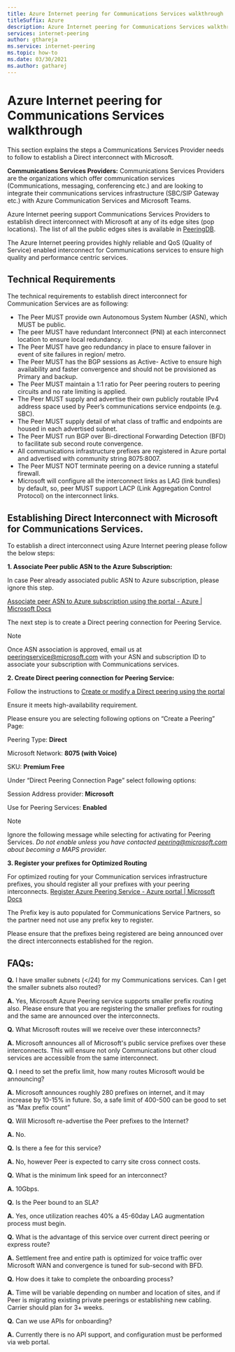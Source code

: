 ```yaml
---
title: Azure Internet peering for Communications Services walkthrough
titleSuffix: Azure
description: Azure Internet peering for Communications Services walkthrough
services: internet-peering
author: gthareja
ms.service: internet-peering
ms.topic: how-to
ms.date: 03/30/2021
ms.author: gatharej
---
```


# Azure Internet peering for Communications Services walkthrough

This section explains the steps a Communications Services Provider needs to follow to establish a Direct interconnect with Microsoft.

**Communications Services Providers:**  Communications Services Providers are the organizations which offer communication services (Communications, messaging, conferencing etc.) and are looking to integrate their communications services infrastructure (SBC/SIP Gateway etc.)  with Azure Communication Services and Microsoft Teams. 

Azure Internet peering support Communications Services Providers to establish direct interconnect with Microsoft at any of its edge sites (pop locations). The list of all the public edges sites is available in [PeeringDB](https://www.peeringdb.com/net/694).

The Azure Internet peering provides highly reliable and QoS (Quality of Service) enabled interconnect for Communications services to ensure high quality and performance centric services.

## Technical Requirements
The technical requirements to establish direct interconnect for  Communication Services are as following:
-	The Peer MUST provide own Autonomous System Number (ASN), which MUST be public.
-	The peer MUST have redundant Interconnect (PNI) at each interconnect location to ensure local redundancy.
-	The Peer MUST have geo redundancy in place to ensure failover in event of site failures in region/ metro.
-	The Peer MUST has the BGP sessions as Active- Active to ensure high availability and faster convergence and should not be provisioned as Primary and backup.
-	The Peer MUST maintain a 1:1 ratio for Peer peering routers to peering circuits and no rate limiting is applied.
-	The Peer MUST supply and advertise their own publicly routable IPv4 address space used by Peer’s communications service endpoints (e.g. SBC). 
-	The Peer MUST supply detail of what class of traffic and endpoints are housed in each advertised subnet. 
-	The Peer MUST run BGP over Bi-directional Forwarding Detection (BFD) to facilitate sub second route convergence.
-	All communications infrastructure prefixes are registered in Azure portal and advertised with community string 8075:8007.
-	The Peer MUST NOT terminate peering on a device running a stateful firewall. 
-	Microsoft will configure all the interconnect links as LAG (link bundles) by default, so, peer MUST support LACP (Link Aggregation Control Protocol) on the interconnect links.

## Establishing Direct Interconnect with Microsoft for Communications Services.

To establish a direct interconnect using Azure Internet peering please follow the below steps:

**1.	Associate Peer public ASN to the Azure Subscription:**

In case Peer already associated public ASN to Azure subscription, please ignore this step.

[Associate peer ASN to Azure subscription using the portal - Azure | Microsoft Docs](./howto-subscription-association-portal.md)

The next step is to create a Direct peering connection for Peering Service.

> [!NOTE]
> Once ASN association is approved, email us at peeringservice@microsoft.com with your ASN and subscription ID to associate your subscription with Communications services. 

**2.	Create Direct peering connection for Peering Service:**

Follow the instructions to [Create or modify a Direct peering using the portal](./howto-direct-portal.md)

Ensure it meets high-availability requirement.

Please ensure you are selecting following options on “Create a Peering” Page:

Peering Type:	**Direct**

Microsoft Network:	**8075 (with Voice)**

SKU: 		**Premium Free**


Under “Direct Peering Connection Page” select following options:

Session Address provider:	**Microsoft**

Use for Peering Services: 	**Enabled**

> [!NOTE] 
> Ignore the following message while selecting for activating for Peering Services.
> *Do not enable unless you have contacted peering@microsoft.com about becoming a MAPS provider.*




**3.	Register your prefixes for Optimized Routing**

For optimized routing for your Communication services infrastructure prefixes, you should register all your prefixes with your peering interconnects.
[Register Azure Peering Service - Azure portal | Microsoft Docs](../peering-service/azure-portal.md)

The Prefix key is auto populated for Communications Service Partners, so the partner need not use any prefix key to register. 

Please ensure that the prefixes being registered are being announced over the direct interconnects established for the region.


## FAQs:

**Q.**	I have smaller subnets (</24) for my Communications services. Can I get the smaller subnets also routed?

**A.**	Yes, Microsoft Azure Peering service supports smaller prefix routing also. Please ensure that you are registering the smaller prefixes for routing and the same are announced over the interconnects.

**Q.**	What Microsoft routes will we receive over these interconnects?

**A.** Microsoft announces all of Microsoft's public service prefixes over these interconnects. This will ensure not only Communications but other cloud services are accessible from the same interconnect.

**Q.**	I need to set the prefix limit, how many routes Microsoft would be announcing?

**A.** Microsoft announces roughly 280 prefixes on internet, and it may increase by 10-15% in future. So, a safe limit of 400-500 can be good to set as “Max prefix count”

**Q.** Will Microsoft re-advertise the Peer prefixes to the Internet?

**A.** No.

**Q.** Is there a fee for this service?

**A.** No, however Peer is expected to carry site cross connect costs.

**Q.** What is the minimum link speed for an interconnect?

**A.** 10Gbps.

**Q.** Is the Peer bound to an SLA?

**A.** Yes, once utilization reaches 40% a 45-60day LAG augmentation process must begin.

**Q.** What is the advantage of this service over current direct peering or express route?

**A.** Settlement free and entire path is optimized for voice traffic over Microsoft WAN and convergence is tuned for sub-second with BFD.

**Q.** How does it take to complete the onboarding process?

**A.** Time will be variable depending on number and location of sites, and if Peer is migrating existing private peerings or establishing new cabling. Carrier should plan for 3+ weeks.

**Q.** Can we use APIs for onboarding?

**A.** Currently there is no API support, and configuration must be performed via web portal.
